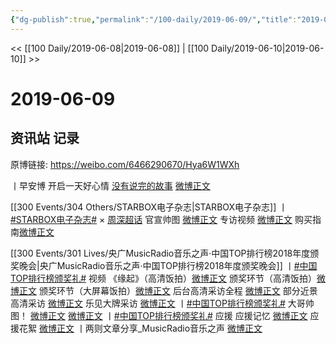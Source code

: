 ```yaml
---
{"dg-publish":true,"permalink":"/100-daily/2019-06-09/","title":"2019-06-09"}
---
```



<< [[100 Daily/2019-06-08\|2019-06-08]] | [[100 Daily/2019-06-10\|2019-06-10]] >>

# 2019-06-09

## 资讯站 记录

原博链接: https://weibo.com/6466290670/Hya6W1WXh

丨早安博 开启一天好心情 [](https://s.weibo.com/weibo?q=%23%E6%B2%A1%E6%9C%89%E8%AF%B4%E5%AE%8C%E7%9A%84%E6%95%85%E4%BA%8B%5B%E9%9F%B3%E4%B9%90%5D%23)[没有说完的故事](http://weibo.com/p/10151501_64037041?from=1FFFF96039&weiboauthoruid=6466290670)
[微博正文](https://weibo.com/6466290670/Hy3GNvA2h)

[[300 Events/304 Others/STARBOX电子杂志\|STARBOX电子杂志]]
丨[#STARBOX电子杂志#](https://s.weibo.com/weibo?q=%23STARBOX%E7%94%B5%E5%AD%90%E6%9D%82%E5%BF%97%23) × [](https://s.weibo.com/weibo?q=%23%E5%91%A8%E6%B7%B1%5B%E8%B6%85%E8%AF%9D%5D%23)[周深超话](https://weibo.com/p/100808cbec86fbcc1c453633f835c10c9db0ee)
官宣帅图 [微博正文](https://weibo.com/6466290670/Hy5ofjo6H)
专访视频 [微博正文](https://weibo.com/6466290670/Hy5r7t1sj)
购买指南[微博正文](https://weibo.com/6466290670/Hy5a79EDn)

[[300 Events/301 Lives/央广MusicRadio音乐之声·中国TOP排行榜2018年度颁奖晚会\|央广MusicRadio音乐之声·中国TOP排行榜2018年度颁奖晚会]]
丨[#中国TOP排行榜颁奖礼#](https://s.weibo.com/weibo?q=%23%E4%B8%AD%E5%9B%BDTOP%E6%8E%92%E8%A1%8C%E6%A6%9C%E9%A2%81%E5%A5%96%E7%A4%BC%23) 视频
《缘起》（高清饭拍）[微博正文](https://weibo.com/6466290670/Hy4aDzcJf)
颁奖环节（高清饭拍）[微博正文](https://weibo.com/6466290670/Hy4b1ySuU)
颁奖环节（大屏幕饭拍）[微博正文](https://weibo.com/6466290670/Hy4bubArW)
后台高清采访全程 [微博正文](https://weibo.com/6466290670/Hy49VhA5h)
部分近景高清采访 [微博正文](https://weibo.com/6466290670/Hy5Uvsti2)
乐见大牌采访 [微博正文](https://weibo.com/6466290670/Hy9na7d3z)
丨[#中国TOP排行榜颁奖礼#](https://s.weibo.com/weibo?q=%23%E4%B8%AD%E5%9B%BDTOP%E6%8E%92%E8%A1%8C%E6%A6%9C%E9%A2%81%E5%A5%96%E7%A4%BC%23) 大哥帅图！
[微博正文](https://weibo.com/6466290670/Hy5DCgf5r)
[微博正文](https://weibo.com/6466290670/Hy5lKst1X)
丨[#中国TOP排行榜颁奖礼#](https://s.weibo.com/weibo?q=%23%E4%B8%AD%E5%9B%BDTOP%E6%8E%92%E8%A1%8C%E6%A6%9C%E9%A2%81%E5%A5%96%E7%A4%BC%23) 应援
应援记忆 [微博正文](https://weibo.com/6466290670/Hy4pkC9by)
应援花絮 [微博正文](https://weibo.com/6466290670/Hy86cavYY)
丨两则文章分享_MusicRadio音乐之声
[微博正文](https://weibo.com/6466290670/Hy8ALrPCQ)
